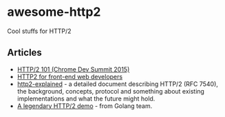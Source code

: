 # awesome-http2
Cool stuffs for HTTP/2


## Articles
- [HTTP/2 101 (Chrome Dev Summit 2015)](https://www.youtube.com/watch?v=r5oT_2ndjms)
- [HTTP2 for front-end web developers](https://mattwilcox.net/web-development/http2-for-front-end-web-developers)
- [http2-explained](https://github.com/bagder/http2-explained) - a detailed document describing HTTP/2 (RFC 7540), the background, concepts, protocol and something about existing implementations and what the future might hold.
- [A legendary HTTP/2 demo](https://http2.golang.org/gophertiles?latency=0) - from Golang team.
